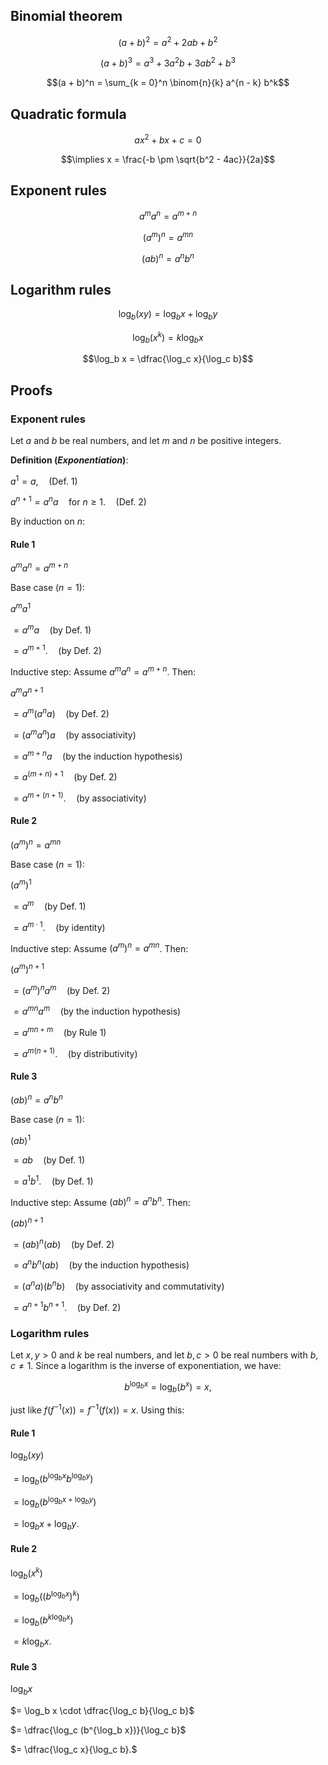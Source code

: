 ## Binomial theorem

$$(a + b)^2 = a^2 + 2ab + b^2$$

$$(a + b)^3 = a^3 + 3a^2 b + 3ab^2 + b^3$$

$$(a + b)^n = \sum_{k = 0}^n \binom{n}{k} a^{n - k} b^k$$

## Quadratic formula

$$ax^2 + bx + c = 0$$

$$\implies x = \frac{-b \pm \sqrt{b^2 - 4ac}}{2a}$$

## Exponent rules

$$a^m a^n = a^{m + n}$$

$$(a^m)^n = a^{mn}$$

$$(ab)^n = a^n b^n$$

## Logarithm rules

$$\log_b (xy) = \log_b x + \log_b y$$

$$\log_b (x^k) = k \log_b x$$

$$\log_b x = \dfrac{\log_c x}{\log_c b}$$

## Proofs

### Exponent rules

Let $a$ and $b$ be real numbers, and let $m$ and $n$ be positive integers.

**Definition (_Exponentiation_)**:

$a^1 = a, \quad \text{(Def. 1)}$

$a^{n + 1} = a^n a \quad \text{for } n \ge 1. \quad \text{(Def. 2)}$

By induction on $n$:

#### Rule 1

$a^m a^n = a^{m + n}$

Base case ($n = 1$):

$a^m a^1$

$= a^m a \quad \text{(by Def. 1)}$

$= a^{m + 1}. \quad \text{(by Def. 2)}$

Inductive step: Assume $a^m a^n = a^{m + n}$. Then:

$a^m a^{n + 1}$

$= a^m (a^n a) \quad \text{(by Def. 2)}$

$= (a^m a^n) a \quad \text{(by associativity)}$

$= a^{m + n} a \quad \text{(by the induction hypothesis)}$

$= a^{(m + n) + 1} \quad \text{(by Def. 2)}$

$= a^{m + (n + 1)}. \quad \text{(by associativity)}$

#### Rule 2

$(a^m)^n = a^{mn}$

Base case ($n = 1$):

$(a^m)^1$

$= a^m \quad \text{(by Def. 1)}$

$= a^{m \cdot 1}. \quad \text{(by identity)}$

Inductive step: Assume $(a^m)^n = a^{mn}$. Then:

$(a^m)^{n + 1}$

$= (a^m)^n a^m \quad \text{(by Def. 2)}$

$= a^{mn} a^m \quad \text{(by the induction hypothesis)}$

$= a^{mn + m} \quad \text{(by Rule 1)}$

$= a^{m(n + 1)}. \quad \text{(by distributivity)}$

#### Rule 3

$(ab)^n = a^n b^n$

Base case ($n = 1$):

$(ab)^1$

$= ab \quad \text{(by Def. 1)}$

$= a^1 b^1. \quad \text{(by Def. 1)}$

Inductive step: Assume $(ab)^n = a^n b^n$. Then:

$(ab)^{n + 1}$

$= (ab)^n (ab) \quad \text{(by Def. 2)}$

$= a^n b^n (ab) \quad \text{(by the induction hypothesis)}$

$= (a^n a) (b^n b) \quad \text{(by associativity and commutativity)}$

$= a^{n + 1} b^{n + 1}. \quad \text{(by Def. 2)}$

### Logarithm rules

Let $x, y > 0$ and $k$ be real numbers, and let $b, c > 0$ be real numbers with $b, c \ne 1$. Since a logarithm is the inverse of exponentiation, we have:

$$b^{\log_b x} = \log_b (b^x) = x,$$

just like $f(f^{-1}(x)) = f^{-1}(f(x)) = x$. Using this:

#### Rule 1

$\log_b (xy)$

$= \log_b (b^{\log_b x} b^{\log_b y})$

$= \log_b (b^{\log_b x + \log_b y})$

$= \log_b x + \log_b y.$

#### Rule 2

$\log_b (x^k)$

$= \log_b ((b^{\log_b x})^k)$

$= \log_b (b^{k \log_b x})$

$= k \log_b x.$

#### Rule 3

$\log_b x$

$= \log_b x \cdot \dfrac{\log_c b}{\log_c b}$

$= \dfrac{\log_c (b^{\log_b x})}{\log_c b}$

$= \dfrac{\log_c x}{\log_c b}.$
